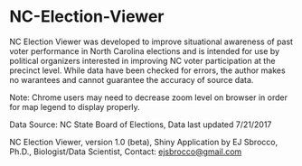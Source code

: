 # NC-Election-Viewer
NC Election Viewer was developed to improve situational awareness of past voter performance in North Carolina elections and is intended for use by political organizers interested in improving NC voter participation at the precinct level. While data have been checked for errors, the author makes no warantees and cannot guarantee the accuracy of source data.

Note: Chrome users may need to decrease zoom level on browser in order for map legend to display properly.

Data Source: NC State Board of Elections, 
Data last updated 7/21/2017

NC Election Viewer, version 1.0 (beta), 
Shiny Application by EJ Sbrocco, Ph.D., 
Biologist/Data Scientist, 
Contact: ejsbrocco@gmail.com
